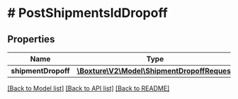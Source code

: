 # # PostShipmentsIdDropoff

## Properties

Name | Type | Description | Notes
------------ | ------------- | ------------- | -------------
**shipmentDropoff** | [**\Boxture\V2\Model\ShipmentDropoffRequest**](ShipmentDropoffRequest.md) |  | 

[[Back to Model list]](../../README.md#documentation-for-models) [[Back to API list]](../../README.md#documentation-for-api-endpoints) [[Back to README]](../../README.md)


